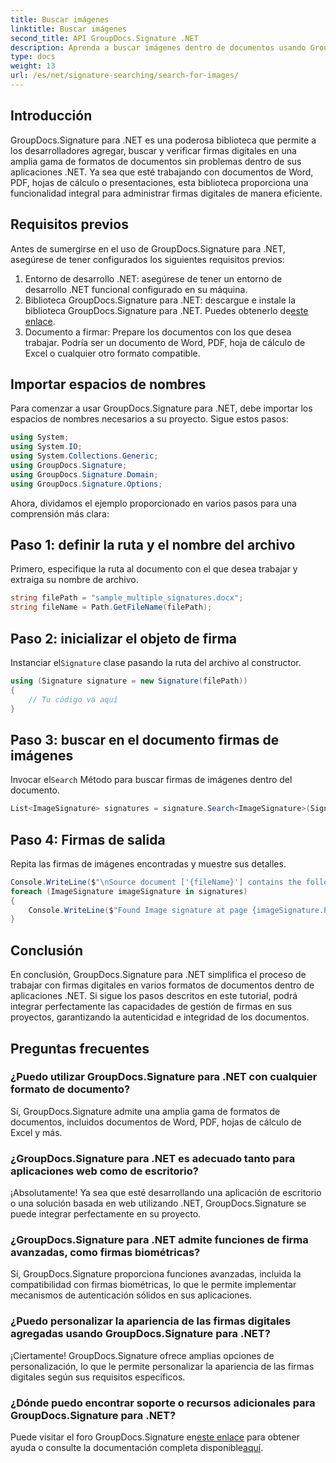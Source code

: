 ```yaml
---
title: Buscar imágenes
linktitle: Buscar imágenes
second_title: API GroupDocs.Signature .NET
description: Aprenda a buscar imágenes dentro de documentos usando GroupDocs.Signature para .NET. Mejore la seguridad y la integridad de los documentos sin esfuerzo.
type: docs
weight: 13
url: /es/net/signature-searching/search-for-images/
---
```

## Introducción
GroupDocs.Signature para .NET es una poderosa biblioteca que permite a los desarrolladores agregar, buscar y verificar firmas digitales en una amplia gama de formatos de documentos sin problemas dentro de sus aplicaciones .NET. Ya sea que esté trabajando con documentos de Word, PDF, hojas de cálculo o presentaciones, esta biblioteca proporciona una funcionalidad integral para administrar firmas digitales de manera eficiente.
## Requisitos previos
Antes de sumergirse en el uso de GroupDocs.Signature para .NET, asegúrese de tener configurados los siguientes requisitos previos:
1. Entorno de desarrollo .NET: asegúrese de tener un entorno de desarrollo .NET funcional configurado en su máquina.
2. Biblioteca GroupDocs.Signature para .NET: descargue e instale la biblioteca GroupDocs.Signature para .NET. Puedes obtenerlo de[este enlace](https://releases.groupdocs.com/signature/net/).
3. Documento a firmar: Prepare los documentos con los que desea trabajar. Podría ser un documento de Word, PDF, hoja de cálculo de Excel o cualquier otro formato compatible.

## Importar espacios de nombres
Para comenzar a usar GroupDocs.Signature para .NET, debe importar los espacios de nombres necesarios a su proyecto. Sigue estos pasos:

```csharp
using System;
using System.IO;
using System.Collections.Generic;
using GroupDocs.Signature;
using GroupDocs.Signature.Domain;
using GroupDocs.Signature.Options;
```

Ahora, dividamos el ejemplo proporcionado en varios pasos para una comprensión más clara:
## Paso 1: definir la ruta y el nombre del archivo
Primero, especifique la ruta al documento con el que desea trabajar y extraiga su nombre de archivo.
```csharp
string filePath = "sample_multiple_signatures.docx";
string fileName = Path.GetFileName(filePath);
```
## Paso 2: inicializar el objeto de firma
 Instanciar el`Signature` clase pasando la ruta del archivo al constructor.
```csharp
using (Signature signature = new Signature(filePath))
{
    // Tu código va aquí
}
```
## Paso 3: buscar en el documento firmas de imágenes
 Invocar el`Search` Método para buscar firmas de imágenes dentro del documento.
```csharp
List<ImageSignature> signatures = signature.Search<ImageSignature>(SignatureType.Image);
```
## Paso 4: Firmas de salida
Repita las firmas de imágenes encontradas y muestre sus detalles.
```csharp
Console.WriteLine($"\nSource document ['{fileName}'] contains the following image signature(s).");
foreach (ImageSignature imageSignature in signatures)
{
    Console.WriteLine($"Found Image signature at page {imageSignature.PageNumber} and size {imageSignature.Size}.");
}
```

## Conclusión
En conclusión, GroupDocs.Signature para .NET simplifica el proceso de trabajar con firmas digitales en varios formatos de documentos dentro de aplicaciones .NET. Si sigue los pasos descritos en este tutorial, podrá integrar perfectamente las capacidades de gestión de firmas en sus proyectos, garantizando la autenticidad e integridad de los documentos.
## Preguntas frecuentes
### ¿Puedo utilizar GroupDocs.Signature para .NET con cualquier formato de documento?
Sí, GroupDocs.Signature admite una amplia gama de formatos de documentos, incluidos documentos de Word, PDF, hojas de cálculo de Excel y más.
### ¿GroupDocs.Signature para .NET es adecuado tanto para aplicaciones web como de escritorio?
¡Absolutamente! Ya sea que esté desarrollando una aplicación de escritorio o una solución basada en web utilizando .NET, GroupDocs.Signature se puede integrar perfectamente en su proyecto.
### ¿GroupDocs.Signature para .NET admite funciones de firma avanzadas, como firmas biométricas?
Sí, GroupDocs.Signature proporciona funciones avanzadas, incluida la compatibilidad con firmas biométricas, lo que le permite implementar mecanismos de autenticación sólidos en sus aplicaciones.
### ¿Puedo personalizar la apariencia de las firmas digitales agregadas usando GroupDocs.Signature para .NET?
¡Ciertamente! GroupDocs.Signature ofrece amplias opciones de personalización, lo que le permite personalizar la apariencia de las firmas digitales según sus requisitos específicos.
### ¿Dónde puedo encontrar soporte o recursos adicionales para GroupDocs.Signature para .NET?
 Puede visitar el foro GroupDocs.Signature en[este enlace](https://forum.groupdocs.com/c/signature/13) para obtener ayuda o consulte la documentación completa disponible[aquí](https://reference.groupdocs.com/signature/net/).